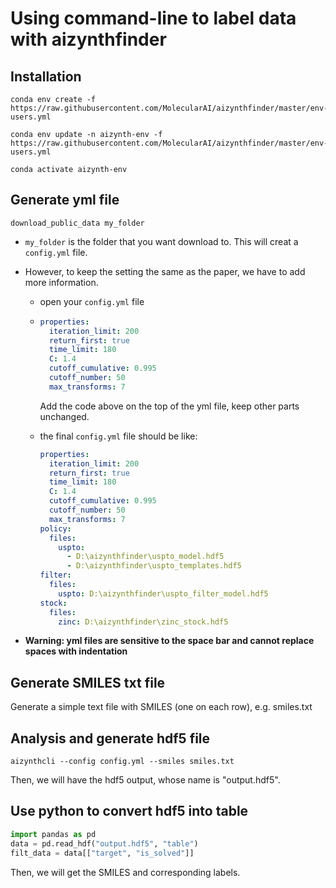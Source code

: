 # Using command-line to label data with aizynthfinder 

## Installation

```shell
conda env create -f https://raw.githubusercontent.com/MolecularAI/aizynthfinder/master/env-users.yml

conda env update -n aizynth-env -f https://raw.githubusercontent.com/MolecularAI/aizynthfinder/master/env-users.yml

conda activate aizynth-env
```

## Generate yml file

```shell
download_public_data my_folder
```

- `my_folder` is the folder that you want download to. This will creat a `config.yml` file. 

- However, to keep the setting the same as the paper, we have to add more information.

  - open your `config.yml` file

  - ```yaml
    properties:
      iteration_limit: 200
      return_first: true
      time_limit: 180
      C: 1.4
      cutoff_cumulative: 0.995
      cutoff_number: 50
      max_transforms: 7
    ```

    Add the code above on the top of the yml file, keep other parts unchanged.

  - the final `config.yml` file should be like:

    ```yaml
    properties:
      iteration_limit: 200
      return_first: true
      time_limit: 180
      C: 1.4
      cutoff_cumulative: 0.995
      cutoff_number: 50
      max_transforms: 7
    policy:
      files:
        uspto:
          - D:\aizynthfinder\uspto_model.hdf5
          - D:\aizynthfinder\uspto_templates.hdf5
    filter:
      files:
        uspto: D:\aizynthfinder\uspto_filter_model.hdf5
    stock:
      files:
        zinc: D:\aizynthfinder\zinc_stock.hdf5
    ```
  
- **Warning:  yml files are sensitive to the space bar and cannot replace spaces with indentation**

## Generate SMILES txt file

Generate a simple text file with SMILES (one on each row), e.g. smiles.txt

## Analysis and generate hdf5 file

```shell
aizynthcli --config config.yml --smiles smiles.txt
```

Then, we will have the hdf5 output, whose name is "output.hdf5".

## Use python to convert hdf5 into table

```python
import pandas as pd
data = pd.read_hdf("output.hdf5", "table")
filt_data = data[["target", "is_solved"]]
```

Then, we will get the SMILES and corresponding labels.
